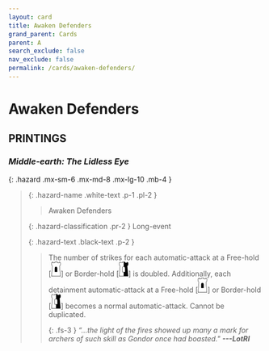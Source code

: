 ```yaml
---
layout: card
title: Awaken Defenders
grand_parent: Cards
parent: A
search_exclude: false
nav_exclude: false
permalink: /cards/awaken-defenders/
---
```


# Awaken Defenders


## PRINTINGS


### _Middle-earth: The Lidless Eye_

{: .hazard .mx-sm-6 .mx-md-8 .mx-lg-10 .mb-4 }
> {: .hazard-name .white-text .p-1 .pl-2 }
> > <div class="hazard-mp"></div>
> > <div class="card-name">Awaken Defenders</div>
>
> {: .hazard-classification .pr-2 }
> Long-event
>
> {: .hazard-text .black-text .p-2 }
> > The number of strikes for each automatic-attack at a Free-hold <nobr>[<img src="/assets/images/free-hold.svg">]</nobr> or Border-hold <nobr>[<img src="/assets/images/border-hold.svg">]</nobr> is doubled. Additionally, each detainment automatic-attack at a Free-hold <nobr>[<img src="/assets/images/free-hold.svg">]</nobr> or Border-hold <nobr>[<img src="/assets/images/border-hold.svg">]</nobr> becomes a normal automatic-attack. Cannot be duplicated.   
> > 
> > {: .fs-3 } 
> > _“...the light of the fires showed up many a mark for archers of such skill as Gondor once had boasted."_ ***---&#65279;LotRI*** 
>
